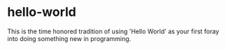 # hello-world
This is the time honored tradition of using 'Hello World' as your first foray into doing something new in programming.
